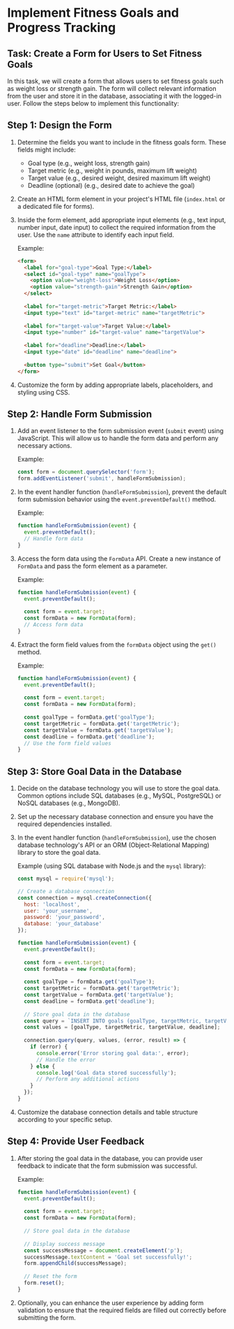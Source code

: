 #  Implement Fitness Goals and Progress Tracking

## Task: Create a Form for Users to Set Fitness Goals

In this task, we will create a form that allows users to set fitness goals such as weight loss or strength gain. The form will collect relevant information from the user and store it in the database, associating it with the logged-in user. Follow the steps below to implement this functionality:

## Step 1: Design the Form

1. Determine the fields you want to include in the fitness goals form. These fields might include:
   - Goal type (e.g., weight loss, strength gain)
   - Target metric (e.g., weight in pounds, maximum lift weight)
   - Target value (e.g., desired weight, desired maximum lift weight)
   - Deadline (optional) (e.g., desired date to achieve the goal)

2. Create an HTML form element in your project's HTML file (`index.html` or a dedicated file for forms).

3. Inside the form element, add appropriate input elements (e.g., text input, number input, date input) to collect the required information from the user. Use the `name` attribute to identify each input field.

   Example:
   ```html
   <form>
     <label for="goal-type">Goal Type:</label>
     <select id="goal-type" name="goalType">
       <option value="weight-loss">Weight Loss</option>
       <option value="strength-gain">Strength Gain</option>
     </select>
     
     <label for="target-metric">Target Metric:</label>
     <input type="text" id="target-metric" name="targetMetric">
     
     <label for="target-value">Target Value:</label>
     <input type="number" id="target-value" name="targetValue">
     
     <label for="deadline">Deadline:</label>
     <input type="date" id="deadline" name="deadline">
     
     <button type="submit">Set Goal</button>
   </form>
   ```

4. Customize the form by adding appropriate labels, placeholders, and styling using CSS.

## Step 2: Handle Form Submission

1. Add an event listener to the form submission event (`submit` event) using JavaScript. This will allow us to handle the form data and perform any necessary actions.

   Example:
   ```javascript
   const form = document.querySelector('form');
   form.addEventListener('submit', handleFormSubmission);
   ```

2. In the event handler function (`handleFormSubmission`), prevent the default form submission behavior using the `event.preventDefault()` method.

   Example:
   ```javascript
   function handleFormSubmission(event) {
     event.preventDefault();
     // Handle form data
   }
   ```

3. Access the form data using the `FormData` API. Create a new instance of `FormData` and pass the form element as a parameter.

   Example:
   ```javascript
   function handleFormSubmission(event) {
     event.preventDefault();
     
     const form = event.target;
     const formData = new FormData(form);
     // Access form data
   }
   ```

4. Extract the form field values from the `formData` object using the `get()` method.

   Example:
   ```javascript
   function handleFormSubmission(event) {
     event.preventDefault();
     
     const form = event.target;
     const formData = new FormData(form);
     
     const goalType = formData.get('goalType');
     const targetMetric = formData.get('targetMetric');
     const targetValue = formData.get('targetValue');
     const deadline = formData.get('deadline');
     // Use the form field values
   }
   ```

## Step 3: Store Goal Data in the Database



1. Decide on the database technology you will use to store the goal data. Common options include SQL databases (e.g., MySQL, PostgreSQL) or NoSQL databases (e.g., MongoDB).

2. Set up the necessary database connection and ensure you have the required dependencies installed.

3. In the event handler function (`handleFormSubmission`), use the chosen database technology's API or an ORM (Object-Relational Mapping) library to store the goal data.

   Example (using SQL database with Node.js and the `mysql` library):
   ```javascript
   const mysql = require('mysql');
   
   // Create a database connection
   const connection = mysql.createConnection({
     host: 'localhost',
     user: 'your_username',
     password: 'your_password',
     database: 'your_database'
   });
   
   function handleFormSubmission(event) {
     event.preventDefault();
     
     const form = event.target;
     const formData = new FormData(form);
     
     const goalType = formData.get('goalType');
     const targetMetric = formData.get('targetMetric');
     const targetValue = formData.get('targetValue');
     const deadline = formData.get('deadline');
     
     // Store goal data in the database
     const query = `INSERT INTO goals (goalType, targetMetric, targetValue, deadline) VALUES (?, ?, ?, ?)`;
     const values = [goalType, targetMetric, targetValue, deadline];
     
     connection.query(query, values, (error, result) => {
       if (error) {
         console.error('Error storing goal data:', error);
         // Handle the error
       } else {
         console.log('Goal data stored successfully');
         // Perform any additional actions
       }
     });
   }
   ```

4. Customize the database connection details and table structure according to your specific setup.

## Step 4: Provide User Feedback

1. After storing the goal data in the database, you can provide user feedback to indicate that the form submission was successful.

   Example:
   ```javascript
   function handleFormSubmission(event) {
     event.preventDefault();
     
     const form = event.target;
     const formData = new FormData(form);
     
     // Store goal data in the database
     
     // Display success message
     const successMessage = document.createElement('p');
     successMessage.textContent = 'Goal set successfully!';
     form.appendChild(successMessage);
     
     // Reset the form
     form.reset();
   }
   ```

2. Optionally, you can enhance the user experience by adding form validation to ensure that the required fields are filled out correctly before submitting the form.

